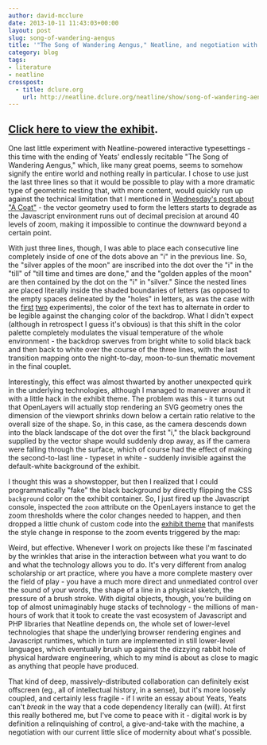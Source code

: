 ```yaml
---
author: david-mcclure
date: 2013-10-11 11:43:03+00:00
layout: post
slug: song-of-wandering-aengus
title: '"The Song of Wandering Aengus," Neatline, and negotiation with the machine'
category: blog
tags:
- literature
- neatline
crosspost:
  - title: dclure.org
    url: http://neatline.dclure.org/neatline/show/song-of-wandering-aengus
---
```



## [Click here to view the exhibit](http://neatline.dclure.org/neatline/show/song-of-wandering-aengus).





One last little experiment with Neatline-powered interactive typesettings - this time with the ending of Yeats' endlessly recitable "The Song of Wandering Aengus," which, like many great poems, seems to somehow signify the entire world and nothing really in particular. I chose to use just the last three lines so that it would be possible to play with a more dramatic type of geometric nesting that, with more content, would quickly run up against the technical limitation that I mentioned in [Wednesday's post about "A Coat"](http://dclure.org/essays/more-fun-with-interactive-typesetting-a-coat-by-yeats/) - the vector geometry used to form the letters starts to degrade as the Javascript environment runs out of decimal precision at around 40 levels of zoom, making it impossible to continue the downward beyond a certain point.

With just three lines, though, I was able to place each consecutive line completely inside of one of the dots above an "i" in the previous line. So, the "silver apples of the moon" are inscribed into the dot over the "i" in the "till" of "till time and times are done," and the "golden apples of the moon" are then contained by the dot on the "i" in "silver." Since the nested lines are placed literally inside the shaded boundaries of letters (as opposed to the empty spaces delineated by the "holes" in letters, as was the case with the [first](http://dclure.org/essays/more-fun-with-interactive-typesetting-a-coat-by-yeats/) [two](http://dclure.org/essays/experimental-typesetting-with-neatline-and-shakespeare/) experiments), the color of the text has to alternate in order to be legible against the changing color of the backdrop. What I didn't expect (although in retrospect I guess it's obvious) is that this shift in the color palette completely modulates the visual temperature of the whole environment - the backdrop swerves from bright white to solid black back and then back to white over the course of the three lines, with the last transition mapping onto the night-to-day, moon-to-sun thematic movement in the final couplet.

Interestingly, this effect was almost thwarted by another unexpected quirk in the underlying technologies, although I managed to maneuver around it with a little hack in the exhibit theme. The problem was this - it turns out that OpenLayers will actually stop rendering an SVG geometry ones the dimension of the viewport shrinks down below a certain ratio relative to the overall size of the shape. So, in this case, as the camera descends down into the black landscape of the dot over the first "i," the black background supplied by the vector shape would suddenly drop away, as if the camera were falling through the surface, which of course had the effect of making the second-to-last line - typeset in white - suddenly invisible against the default-white background of the exhibit.

I thought this was a showstopper, but then I realized that I could programmatically "fake" the black background by directly flipping the CSS `background` color on the exhibit container. So, I just fired up the Javascript console, inspected the `zoom` attribute on the OpenLayers instance to get the zoom thresholds where the color changes needed to happen, and then dropped a little chunk of custom code into the [exhibit theme](https://github.com/davidmcclure/neatlight/tree/master/neatline/exhibits/themes/song-of-wandering-aengus) that manifests the style change in response to the zoom events triggered by the map:



Weird, but effective. Whenever I work on projects like these I'm fascinated by the wrinkles that arise in the interaction between what you want to do and what the technology allows you to do. It's very different from analog scholarship or art practice, where you have a more complete mastery over the field of play - you have a much more direct and unmediated control over the sound of your words, the shape of a line in a physical sketch, the pressure of a brush stroke. With digital objects, though, you're building on top of almost unimaginably huge stacks of technology - the millions of man-hours of work that it took to create the vast ecosystem of Javascript and PHP libraries that Neatline depends on, the whole set of lower-level technologies that shape the underlying browser rendering engines and Javascript runtimes, which in turn are implemented in still lower-level languages, which eventually brush up against the dizzying rabbit hole of physical hardware engineering, which to my mind is about as close to magic as anything that people have produced.

That kind of deep, massively-distributed collaboration can definitely exist offscreen (eg., all of intellectual history, in a sense), but it's more loosely coupled, and certainly less fragile - if I write an essay about Yeats, Yeats can't _break_ in the way that a code dependency literally can (will). At first this really bothered me, but I've come to peace with it - digital work is by definition a relinquishing of control, a give-and-take with the machine, a negotiation with our current little slice of modernity about what's possible.
